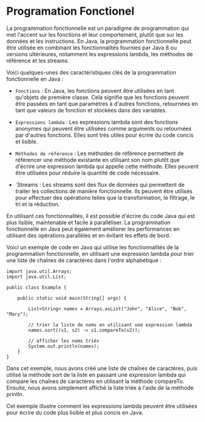# Programation Fonctionel

La programmation fonctionnelle est un paradigme de programmation qui met l'accent sur les fonctions et leur comportement, plutôt que sur les données et les instructions. En Java, la programmation fonctionnelle peut être utilisée en combinant les fonctionnalités fournies par Java 8 ou versions ultérieures, notamment les expressions lambda, les méthodes de référence et les streams.

Voici quelques-unes des caractéristiques clés de la programmation fonctionnelle en Java :

- `Fonctions` : En Java, les fonctions peuvent être utilisées en tant qu'objets de première classe. Cela signifie que les fonctions peuvent être passées en tant que paramètres à d'autres fonctions, retournées en tant que valeurs de fonction et stockées dans des variables.

- `Expressions lambda` : Les expressions lambda sont des fonctions anonymes qui peuvent être utilisées comme arguments ou retournées par d'autres fonctions. Elles sont très utiles pour écrire du code concis et lisible.

- `Méthodes de référence` : Les méthodes de référence permettent de référencer une méthode existante en utilisant son nom plutôt que d'écrire une expression lambda qui appelle cette méthode. Elles peuvent être utilisées pour réduire la quantité de code nécessaire.

- `Streams : Les streams sont des flux de données qui permettent de traiter les collections de manière fonctionnelle. Ils peuvent être utilisés pour effectuer des opérations telles que la transformation, le filtrage, le tri et la réduction.

En utilisant ces fonctionnalités, il est possible d'écrire du code Java qui est plus lisible, maintenable et facile à paralléliser. La programmation fonctionnelle en Java peut également améliorer les performances en utilisant des opérations parallèles et en évitant les effets de bord.

Voici un exemple de code en Java qui utilise les fonctionnalités de la programmation fonctionnelle, en utilisant une expression lambda pour trier une liste de chaînes de caractères dans l'ordre alphabétique :

```
import java.util.Arrays;
import java.util.List;

public class Example {

    public static void main(String[] args) {

        List<String> names = Arrays.asList("John", "Alice", "Bob", "Mary");

        // trier la liste de noms en utilisant une expression lambda
        names.sort((s1, s2) -> s1.compareTo(s2));

        // afficher les noms triés
        System.out.println(names);
    }
}
```
Dans cet exemple, nous avons créé une liste de chaînes de caractères, puis utilisé la méthode sort de la liste en passant une expression lambda qui compare les chaînes de caractères en utilisant la méthode compareTo. Ensuite, nous avons simplement affiché la liste triée à l'aide de la méthode println.

Cet exemple illustre comment les expressions lambda peuvent être utilisées pour écrire du code plus lisible et plus concis en Java.
